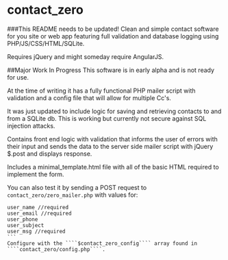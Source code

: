 # contact_zero
###This README needs to be updated!
Clean and simple contact software for you site or web app featuring full validation and database logging using PHP/JS/CSS/HTML/SQLite.
 
Requires jQuery and might someday require AngularJS.
  
##Major Work In Progress
This software is in early alpha and is not ready for use. 

At the time of writing it has a fully functional PHP mailer script with validation and a config file that will allow for multiple Cc's.
 
It was just updated to include logic for saving and retrieving contacts to and from a SQLite db. This is working but currently not secure against SQL injection attacks.
 
Contains front end logic with validation that informs the user of errors with their input and sends the data to the server side mailer script with jQuery $.post and displays response. 

Includes a minimal_template.html file with all of the basic HTML required to implement the form. 

You can also test it by sending a POST request to ````contact_zero/zero_mailer.php```` with values for:
````
user_name //required
user_email //required
user_phone
user_subject
user_msg //required
```
Configure with the ````$contact_zero_config```` array found in ````contact_zero/config.php````.
